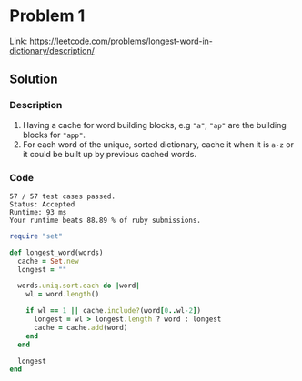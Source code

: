 # Problem 1

Link: https://leetcode.com/problems/longest-word-in-dictionary/description/

## Solution

### Description

1. Having a cache for word building blocks, e.g `"a"`, `"ap"` are the building
   blocks for `"app"`.
2. For each word of the unique, sorted dictionary, cache it when it is `a-z` or
   it could be built up by previous cached words.

### Code

```
57 / 57 test cases passed.
Status: Accepted
Runtime: 93 ms
Your runtime beats 88.89 % of ruby submissions.
```

```ruby
require "set"

def longest_word(words)
  cache = Set.new
  longest = ""

  words.uniq.sort.each do |word|
    wl = word.length()

    if wl == 1 || cache.include?(word[0..wl-2])
      longest = wl > longest.length ? word : longest
      cache = cache.add(word)
    end
  end

  longest
end
```
